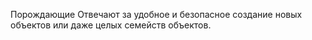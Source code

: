 Порождающие
Отвечают за удобное и безопасное создание новых объектов или даже целых семейств объектов.
